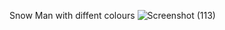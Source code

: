 Snow Man with diffent colours 
![Screenshot (113)](https://github.com/user-attachments/assets/45439bb0-cab8-4d7d-af4b-7f9d811b723f)

